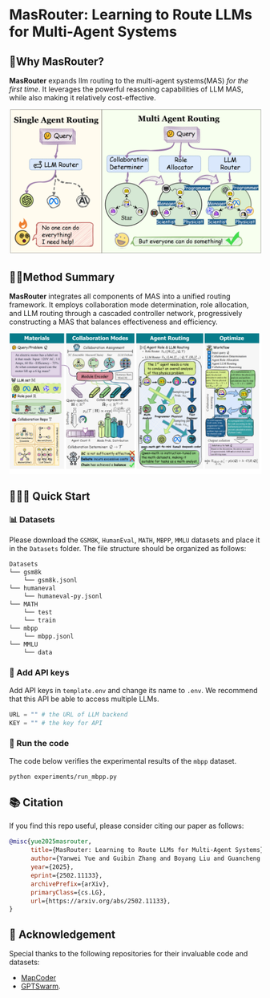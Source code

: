 # MasRouter: Learning to Route LLMs for Multi-Agent Systems

## 🤔Why MasRouter?

**MasRouter** expands llm routing to the multi-agent systems(MAS) *for the first time*. It leverages the powerful reasoning capabilities of LLM MAS, while also making it relatively cost-effective.

![intro](assets/intro.png)

## 👋🏻Method Summary

**MasRouter** integrates all components of MAS into a unified routing framework. It employs collaboration mode determination, role allocation, and LLM routing through a cascaded controller network, progressively constructing a MAS that balances effectiveness and efficiency.

![pipeline](assets/pipeline.png)

## 🏃‍♂️‍➡️ Quick Start

### 📊 Datasets

Please download the  `GSM8K`,  `HumanEval`, `MATH`, `MBPP`, `MMLU` datasets and place it in the `Datasets` folder. The file structure should be organized as follows:
```
Datasets
└── gsm8k
    └── gsm8k.jsonl
└── humaneval
    └── humaneval-py.jsonl
└── MATH
    └── test
    └── train
└── mbpp
    └── mbpp.jsonl
└── MMLU
    └── data
```

### 🔑 Add API keys

Add API keys in `template.env` and change its name to `.env`. We recommend that this API be able to access multiple LLMs.
```python
URL = "" # the URL of LLM backend
KEY = "" # the key for API
```

### 🐹 Run the code

The code below verifies the experimental results of the `mbpp` dataset.

```bash
python experiments/run_mbpp.py
```

## 📚 Citation

If you find this repo useful, please consider citing our paper as follows:
```bibtex
@misc{yue2025masrouter,
      title={MasRouter: Learning to Route LLMs for Multi-Agent Systems}, 
      author={Yanwei Yue and Guibin Zhang and Boyang Liu and Guancheng Wan and Kun Wang and Dawei Cheng and Yiyan Qi},
      year={2025},
      eprint={2502.11133},
      archivePrefix={arXiv},
      primaryClass={cs.LG},
      url={https://arxiv.org/abs/2502.11133}, 
}
```

## 🙏 Acknowledgement

Special thanks to the following repositories for their invaluable code and datasets:

- [MapCoder](https://github.com/Md-Ashraful-Pramanik/MapCoder)
- [GPTSwarm](https://github.com/metauto-ai/GPTSwarm).